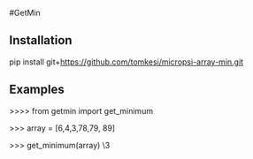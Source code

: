 #GetMin
## Installation 
pip install git+https://github.com/tomkesi/micropsi-array-min.git
## Examples

\>>>> from getmin import get_minimum
 
\>>> array = [6,4,3,78,79, 89]

\>>> get_minimum(array)
\3

